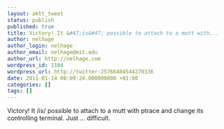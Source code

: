 ```yaml
---
layout: aktt_tweet
status: publish
published: true
title: Victory! It &#47;is&#47; possible to attach to a mutt with...
author: nelhage
author_login: nelhage
author_email: nelhage@mit.edu
author_url: http://nelhage.com
wordpress_id: 1104
wordpress_url: http://twitter-25766404544270336
date: 2011-01-14 00:09:24.000000000 +01:00
categories: []
tags: []
---
```

Victory! It &#47;is&#47; possible to attach to a mutt with ptrace and change its controlling terminal. Just ... difficult.
